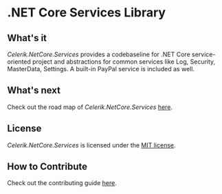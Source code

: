 # .NET Core Services Library

## What's it

*Celerik.NetCore.Services* provides a codebaseline for .NET Core service-oriented project and abstractions for common services like Log, Security, MasterData, Settings. A built-in PayPal service is included as well.

## What's next

Check out the road map of *Celerik.NetCore.Services* [here](ROADMAP.md).

## License

*Celerik.NetCore.Services* is licensed under the [MIT license](LICENSE).

## How to Contribute
Check out the contributing guide [here](CONTRIBUTING.md).
